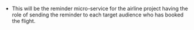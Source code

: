* This will be the reminder micro-service for the airline project having the role of sending the reminder to each target audience who has booked the flight.